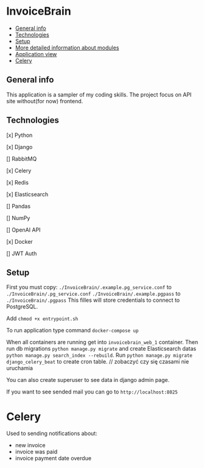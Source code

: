 # InvoiceBrain

- [General info](#general-info)
- [Technologies](#technologies)
- [Setup](#setup)
- [More detailed information about modules](#more-detailed-information-about-modules)
- [Application view](#application-view)
- [Celery](#celery)

## General info

This application is a sampler of my coding skills.
The project focus on API site without(for now) frontend.

## Technologies

[x] Python

[x] Django

[] RabbitMQ

[x] Celery

[x] Redis

[x] Elasticsearch

[] Pandas

[] NumPy

[] OpenAI API

[x] Docker

[] JWT Auth

## Setup

First you must copy:
`./InvoiceBrain/.example.pg_service.conf` to `./InvoiceBrain/.pg_service.conf`
`./InvoiceBrain/.example.pgpass` to `./InvoiceBrain/.pgpass`
This filles will store credentials to connect to PostgreSQL.

Add `chmod +x entrypoint.sh`

To run application type command `docker-compose up`

When all containers are running get into `invoicebrain_web_1` container.
Then run db migrations `python manage.py migrate` and create Elasticsearch datas `python manage.py search_index --rebuild`.
Run `python manage.py migrate django_celery_beat` to create cron table. // zobaczyć czy się czasami nie uruchamia

You can also create superuser to see data in django admin page.

If you want to see sended mail you can go to `http://localhost:8025`

# Celery

Used to sending notifications about:

- new invoice
- invoice was paid
- invoice payment date overdue
